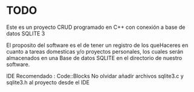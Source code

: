# TODO

Este es un proyecto CRUD programado en C++ con conexión a base de datos SQLITE 3

El proposito del software es el de tener un registro de los queHaceres en cuanto a tareas domesticas y/o proyectos personales, los cuales serán almacenados en una Base de datos SQLITE en el directorio de nuestro software.

IDE Recomendado : Code::Blocks
No olvidar añadir archivos sqlite3.c y sqlite3.h al proyecto desde el IDE
